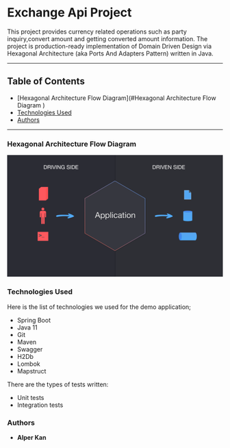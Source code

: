 # Exchange Api Project

This project provides currency related operations such as party inquiry,convert amount and getting converted amount information.
The project is production-ready implementation of Domain Driven Design via Hexagonal Architecture (aka Ports And Adapters Pattern) written in Java.

---

## Table of Contents
* [Hexagonal Architecture Flow Diagram](#Hexagonal Architecture Flow Diagram )
* [Technologies Used](#Technologies-Used)
* [Authors](#Authors)

---

### Hexagonal Architecture Flow Diagram
[![Hexagonal Architecture Flow Diagram](docs/images/hex.png)](docs/images/hex.png)

### Technologies Used

Here is the list of technologies we used for the demo application;

* Spring Boot
* Java 11
* Git
* Maven
* Swagger
* H2Db
* Lombok
* Mapstruct


There are the types of tests written:

* Unit tests
* Integration tests

### Authors
* **Alper Kan**